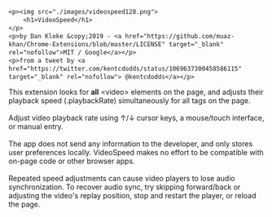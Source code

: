     <p><img src="./images/videospeed128.png">
        <h1>VideoSpeed</h1>
    </p>
    <p>by Dan Kloke &copy;2019 - <a href="https://github.com/muaz-khan/Chrome-Extensions/blob/master/LICENSE" target="_blank" rel="nofollow">MIT / Google</a></p>
    <p>from a tweet by <a href="https://twitter.com/kentcdodds/status/1069637300458586115" target="_blank" rel="nofollow"> @kentcdodds</a></p>
</div>
    <p>
        This extension looks for <strong>all</strong> <span class="hilite">&lt;video&gt;</span> elements on the page, and adjusts their playback speed (<span class="hilite">.playbackRate</span>) simultaneously for all tags on the page.
        <br /><br />
        Adjust video playback rate using <span class="keys">&uarr;</span>/<span class="keys">&darr;</span> cursor keys, a mouse/touch interface, or manual entry.
        <br /><br />
        The app does not send any information to the developer, and only stores user preferences locally. VideoSpeed makes no effort to be compatible with on-page code or other browser apps.
        <br /><br />
        Repeated speed adjustments can cause video players to lose audio synchronization. To recover audio sync, try skipping forward/back or adjusting the video's replay position, stop and restart the player, or reload the page.
    </p>
